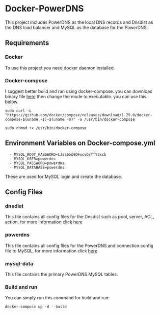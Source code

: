 # Docker-PowerDNS
This project includes PowerDNS as the local DNS records and Dnsdist as the DNS load balancer and MySQL as the database for the PowerDNS.

## Requirements

### Docker

To use this project you need docker daemon installed.

### Docker-compose

I suggest better build and run using docker-compose. you can download binary file [here](https://github.com/docker/compose/releases) then change the mode to executable. you can use this below.

```
sudo curl -L "https://github.com/docker/compose/releases/download/1.29.0/docker-compose-$(uname -s)-$(uname -m)" -o /usr/bin/docker-compose

sudo chmod +x /usr/bin/docker-compose
```

## Environment Variables on Docker-compose.yml

      - MYSQL_ROOT_PASSWORD=LJsa65d9DFxcvbrfTYzxcb
      - MYSQL_USER=powerdns
      - MYSQL_PASSWORD=powerdns
      - MYSQL_DATABASE=powerdns

These are used for MySQL login and create the database.

## Config Files

### dnsdist

This file contains all config files for the Dnsdist such as pool, server, ACL, action. for more information click [here](https://dnsdist.org/reference/config.html)

### powerdns

This file contains all config files for the PowerDNS and connection config file  to MySQL, for more information click [here](https://doc.powerdns.com/)

### mysql-data

This file contains the primary PowerDNS MySQL tables.

### Build and run 

You can simply run this command for build and run:

```
docker-compose up -d --build 

```